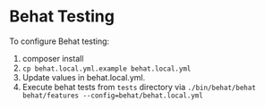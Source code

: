 # Behat Testing

To configure Behat testing:

1. composer install
1. `cp behat.local.yml.example behat.local.yml`
1. Update values in behat.local.yml.
1. Execute behat tests from `tests` directory via `./bin/behat/behat behat/features --config=behat/behat.local.yml`

